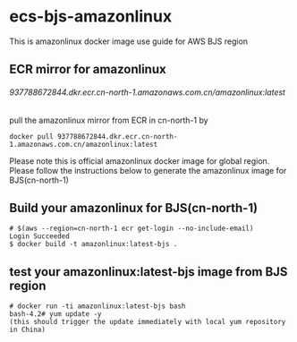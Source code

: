 # ecs-bjs-amazonlinux
This is amazonlinux docker image use guide for AWS BJS region



## ECR mirror for amazonlinux

###### 937788672844.dkr.ecr.cn-north-1.amazonaws.com.cn/amazonlinux:latest

pull the amazonlinux mirror from ECR in cn-north-1 by

```
docker pull 937788672844.dkr.ecr.cn-north-1.amazonaws.com.cn/amazonlinux:latest
```

Please note this is official amazonlinux docker image for global region. Please follow the instructions below to generate the amazonlinux image for BJS(cn-north-1)

## Build your amazonlinux for BJS(cn-north-1)

```
# $(aws --region=cn-north-1 ecr get-login --no-include-email)
Login Succeeded
$ docker build -t amazonlinux:latest-bjs .
```



## test your amazonlinux:latest-bjs image from BJS region

```
# docker run -ti amazonlinux:latest-bjs bash
bash-4.2# yum update -y
(this should trigger the update immediately with local yum repository in China)
```

